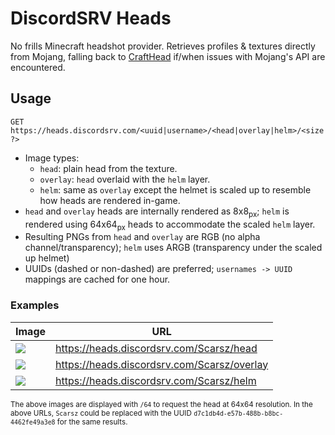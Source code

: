 # DiscordSRV Heads
No frills Minecraft headshot provider. Retrieves profiles & textures directly from Mojang, falling back to [CraftHead](https://crafthead.net/) if/when issues with Mojang's API are encountered.

## Usage
`GET https://heads.discordsrv.com/<uuid|username>/<head|overlay|helm>/<size?>`
- Image types:
    - `head`: plain head from the texture.
    - `overlay`: `head` overlaid with the `helm` layer.
    - `helm`: same as `overlay` except the helmet is scaled up to resemble how heads are rendered in-game.
- `head` and `overlay` heads are internally rendered as 8x8<sub>px</sub>; `helm` is rendered using 64x64<sub>px</sub> heads to accommodate the scaled `helm` layer.
- Resulting PNGs from `head` and `overlay` are RGB (no alpha channel/transparency); `helm` uses ARGB (transparency under the scaled up helmet)
- UUIDs (dashed or non-dashed) are preferred; `usernames -> UUID` mappings are cached for one hour.

### Examples
| Image                                               | URL                                         |
|-----------------------------------------------------|---------------------------------------------|
| ![](https://heads.discordsrv.com/Scarsz/head/64)    | https://heads.discordsrv.com/Scarsz/head    |
| ![](https://heads.discordsrv.com/Scarsz/overlay/64) | https://heads.discordsrv.com/Scarsz/overlay |
| ![](https://heads.discordsrv.com/Scarsz/helm/64)    | https://heads.discordsrv.com/Scarsz/helm    |

<sub>The above images are displayed with `/64` to request the head at 64x64 resolution.
In the above URLs, `Scarsz` could be replaced with the UUID `d7c1db4d-e57b-488b-b8bc-4462fe49a3e8` for the same results.</sub>
